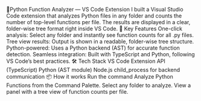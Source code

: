 🚀Python Function Analyzer — VS Code Extension
I built a Visual Studio Code extension that analyzes Python files in any folder and counts the number of top-level functions per file. The results are displayed in a clear, folder-wise tree format right inside VS Code.
🔹 Key Features
One-click analysis: Select any folder and instantly see function counts for all .py files.
Tree view results: Output is shown in a readable, folder-wise tree structure.
Python-powered: Uses a Python backend (AST) for accurate function detection.
Seamless integration: Built with TypeScript and Python, following VS Code’s best practices.
🛠️ Tech Stack
VS Code Extension API (TypeScript)
Python (AST module)
Node.js child_process for backend communication
📦 How it works
Run the command Analyze Python Functions from the Command Palette.
Select any folder to analyze.
View a panel with a tree view of function counts per file.
